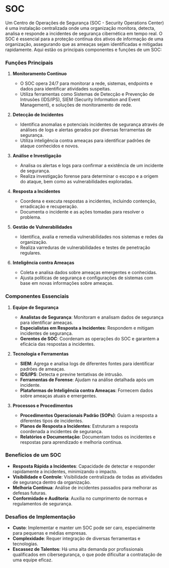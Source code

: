 # SOC

Um Centro de Operações de Segurança (SOC - Security Operations Center) é uma instalação centralizada onde uma organização monitora, detecta, analisa e responde a incidentes de segurança cibernética em tempo real. O SOC é essencial para a proteção contínua dos ativos de informação de uma organização, assegurando que as ameaças sejam identificadas e mitigadas rapidamente. Aqui estão os principais componentes e funções de um SOC:

### Funções Principais

1. **Monitoramento Contínuo**
   - O SOC opera 24/7 para monitorar a rede, sistemas, endpoints e dados para identificar atividades suspeitas.
   - Utiliza ferramentas como Sistemas de Detecção e Prevenção de Intrusões (IDS/IPS), SIEM (Security Information and Event Management), e soluções de monitoramento de rede.

2. **Detecção de Incidentes**
   - Identifica anomalias e potenciais incidentes de segurança através de análises de logs e alertas gerados por diversas ferramentas de segurança.
   - Utiliza inteligência contra ameaças para identificar padrões de ataque conhecidos e novos.

3. **Análise e Investigação**
   - Analisa os alertas e logs para confirmar a existência de um incidente de segurança.
   - Realiza investigação forense para determinar o escopo e a origem do ataque, bem como as vulnerabilidades exploradas.

4. **Resposta a Incidentes**
   - Coordena e executa respostas a incidentes, incluindo contenção, erradicação e recuperação.
   - Documenta o incidente e as ações tomadas para resolver o problema.

5. **Gestão de Vulnerabilidades**
   - Identifica, avalia e remedia vulnerabilidades nos sistemas e redes da organização.
   - Realiza varreduras de vulnerabilidades e testes de penetração regulares.

6. **Inteligência contra Ameaças**
   - Coleta e analisa dados sobre ameaças emergentes e conhecidas.
   - Ajusta políticas de segurança e configurações de sistemas com base em novas informações sobre ameaças.

### Componentes Essenciais

1. **Equipe de Segurança**
   - **Analistas de Segurança**: Monitoram e analisam dados de segurança para identificar ameaças.
   - **Especialistas em Resposta a Incidentes**: Respondem e mitigam incidentes de segurança.
   - **Gerentes de SOC**: Coordenam as operações do SOC e garantem a eficácia das respostas a incidentes.

2. **Tecnologia e Ferramentas**
   - **SIEM**: Agrega e analisa logs de diferentes fontes para identificar padrões de ameaças.
   - **IDS/IPS**: Detecta e previne tentativas de intrusão.
   - **Ferramentas de Forense**: Ajudam na análise detalhada após um incidente.
   - **Plataformas de Inteligência contra Ameaças**: Fornecem dados sobre ameaças atuais e emergentes.

3. **Processos e Procedimentos**
   - **Procedimentos Operacionais Padrão (SOPs)**: Guiam a resposta a diferentes tipos de incidentes.
   - **Planos de Resposta a Incidentes**: Estruturam a resposta coordenada a incidentes de segurança.
   - **Relatórios e Documentação**: Documentam todos os incidentes e respostas para aprendizado e melhoria contínua.

### Benefícios de um SOC

- **Resposta Rápida a Incidentes**: Capacidade de detectar e responder rapidamente a incidentes, minimizando o impacto.
- **Visibilidade e Controle**: Visibilidade centralizada de todas as atividades de segurança dentro da organização.
- **Melhoria Contínua**: Análise de incidentes passados para melhorar as defesas futuras.
- **Conformidade e Auditoria**: Auxilia no cumprimento de normas e regulamentos de segurança.

### Desafios de Implementação

- **Custo**: Implementar e manter um SOC pode ser caro, especialmente para pequenas e médias empresas.
- **Complexidade**: Requer integração de diversas ferramentas e tecnologias.
- **Escassez de Talentos**: Há uma alta demanda por profissionais qualificados em cibersegurança, o que pode dificultar a contratação de uma equipe eficaz.